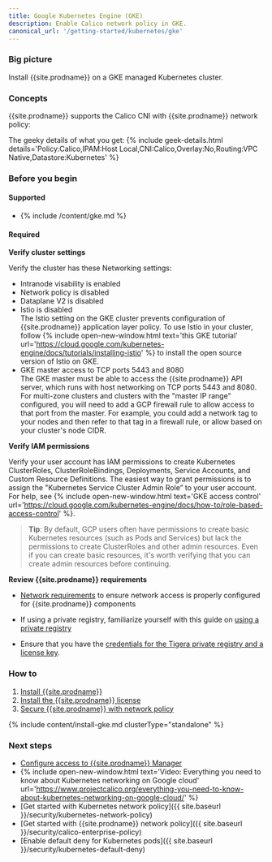 ```yaml
---
title: Google Kubernetes Engine (GKE)
description: Enable Calico network policy in GKE.
canonical_url: '/getting-started/kubernetes/gke'
---
```


### Big picture

Install {{site.prodname}} on a GKE managed Kubernetes cluster.

### Concepts

{{site.prodname}} supports the Calico CNI with {{site.prodname}} network policy:

The geeky details of what you get:
{% include geek-details.html details='Policy:Calico,IPAM:Host Local,CNI:Calico,Overlay:No,Routing:VPC Native,Datastore:Kubernetes' %}

### Before you begin

#### Supported
- {% include /content/gke.md %}

#### Required

**Verify cluster settings**

Verify the cluster has these Networking settings:
- Intranode visability is enabled
- Network policy is disabled
- Dataplane V2 is disabled
- Istio is disabled  
   The Istio setting on the GKE cluster prevents configuration of {{site.prodname}} application layer policy. To use Istio in your cluster, follow {% include open-new-window.html text='this GKE tutorial' url='https://cloud.google.com/kubernetes-engine/docs/tutorials/installing-istio' %} to install the open source version of Istio on GKE.
- GKE master access to TCP ports 5443 and 8080   
   The GKE master must be able to access the {{site.prodname}} API server, which runs with host networking on TCP ports 5443 and 8080.  For multi-zone clusters and clusters with the "master IP range" configured, you will need to add a GCP firewall rule to allow access to that port from the master.  For example, you could add a network tag to your nodes and then refer to that tag in a firewall rule, or allow based on your cluster's node CIDR.

**Verify IAM permissions**  

Verify your user account has IAM permissions to create Kubernetes ClusterRoles, ClusterRoleBindings, Deployments, Service Accounts, and Custom Resource Definitions. The easiest way to grant permissions is to assign the "Kubernetes Service Cluster Admin Role” to your user account. For help, see {% include open-new-window.html text='GKE access control' url='https://cloud.google.com/kubernetes-engine/docs/how-to/role-based-access-control' %}. 

> **Tip**: By default, GCP users often have permissions to create basic Kubernetes resources (such as Pods and Services) but lack the permissions to create ClusterRoles and other admin resources.  Even if you can create basic resources, it's worth verifying that you can create admin resources before continuing.

**Review {{site.prodname}} requirements**

- [Network requirements]({{site.baseurl}}/getting-started/kubernetes/requirements#network-requirements) to ensure network access is properly configured for {{site.prodname}} components

- If using a private registry, familiarize yourself with this guide on [using a private registry]({{site.baseurl}}/getting-started/private-registry)

- Ensure that you have the [credentials for the Tigera private registry and a license key]({{site.baseurl}}/getting-started/calico-enterprise#get-private-registry-credentials-and-license-key).

### How to

1. [Install {{site.prodname}}](#install-calico-enterprise)
1. [Install the {{site.prodname}} license](#install-the-calico-enterprise-license)
1. [Secure {{site.prodname}} with network policy](#secure-calico-enterprise-with-network-policy)

{% include content/install-gke.md clusterType="standalone" %}

### Next steps

- [Configure access to {{site.prodname}} Manager]({{site.baseurl}}/getting-started/cnx/access-the-manager)
- {% include open-new-window.html text='Video: Everything you need to know about Kubernetes networking on Google cloud' url='https://www.projectcalico.org/everything-you-need-to-know-about-kubernetes-networking-on-google-cloud/' %}
- [Get started with Kubernetes network policy]({{ site.baseurl }}/security/kubernetes-network-policy)
- [Get started with {{site.prodname}} network policy]({{ site.baseurl }}/security/calico-enterprise-policy)
- [Enable default deny for Kubernetes pods]({{ site.baseurl }}/security/kubernetes-default-deny)
